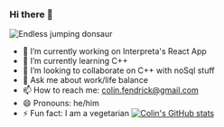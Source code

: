 ### Hi there 👋

![Endless jumping donsaur](https://storage.googleapis.com/gweb-uniblog-publish-prod/original_images/Dino_non-birthday_version.gif)
- 🔭 I’m currently working on Interpreta's React App
- 🌱 I’m currently learning C++
- 👯 I’m looking to collaborate on C++ with noSql stuff
- 💬 Ask me about work/life balance
- 📫 How to reach me: colin.fendrick@gmail.com
- 😄 Pronouns: he/him
- ⚡ Fun fact: I am a vegetarian
[![Colin's GitHub stats](https://github-readme-stats.vercel.app/api?username=colinfendrick)](https://github.com/colinfendrick/github-readme-stats)

<!--
**ColinFendrick/colinfendrick** is a ✨ _special_ ✨ repository because its `README.md` (this file) appears on your GitHub profile.

Here are some ideas to get you started:

- 🔭 I’m currently working on ...
- 🌱 I’m currently learning ...
- 👯 I’m looking to collaborate on ...
- 🤔 I’m looking for help with ...
- 💬 Ask me about ...
- 📫 How to reach me: ...
- 😄 Pronouns: ...
- ⚡ Fun fact: ...
-->
